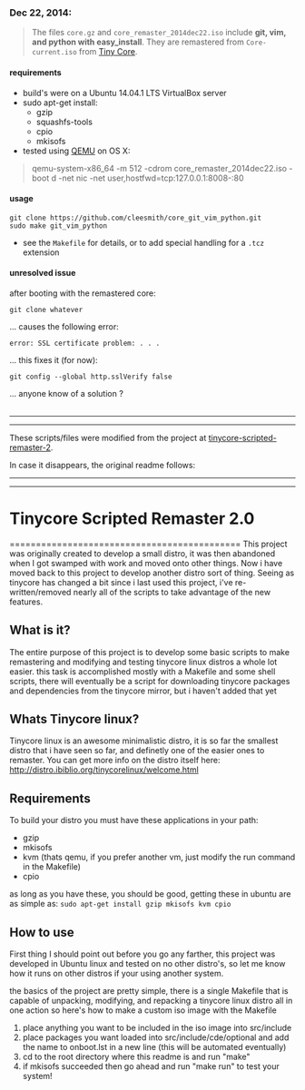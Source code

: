 ### Dec 22, 2014:
> The files ```core.gz``` and ```core_remaster_2014dec22.iso``` 
include **git, vim, and python with easy_install**.  They are
remastered from ```Core-current.iso``` from
[Tiny Core](http://distro.ibiblio.org/tinycorelinux/downloads.html "Tiny Core").

#### requirements
* build's were on a Ubuntu 14.04.1 LTS VirtualBox server
* sudo apt-get install:
  * gzip
  * squashfs-tools
  * cpio
  * mkisofs
* tested using [QEMU](http://wiki.qemu.org/ "QEMU") on OS X:

> qemu-system-x86_64 -m 512 -cdrom core_remaster_2014dec22.iso -boot d -net nic -net user,hostfwd=tcp:127.0.0.1:8008-:80

#### usage
```
git clone https://github.com/cleesmith/core_git_vim_python.git
sudo make git_vim_python
```
* see the ```Makefile``` for details, or to add special handling for a ```.tcz``` extension

#### unresolved issue
after booting with the remastered core:
```
git clone whatever
```
... causes the following error:
```
error: SSL certificate problem: . . .
```

... this fixes it (for now):
```
git config --global http.sslVerify false
```
... anyone know of a solution ?
<br><br>

>
***
***

These scripts/files were modified from the project at
[tinycore-scripted-remaster-2](https://github.com/clwillingham/tinycore-scripted-remaster-2 "tinycore-scripted-remaster-2").

In case it disappears, the original readme follows:

>
***
***


# Tinycore Scripted Remaster 2.0
============================================
This project was originally created to develop a small distro, it was then abandoned when I got swamped with work and moved onto other things. Now i have moved back to this project to develop another distro sort of thing. Seeing as tinycore has changed a bit since i last used this project, i've re-written/removed nearly all of the scripts to take advantage of the new features.

## What is it?

The entire purpose of this project is to develop some basic scripts to make remastering and modifying and testing tinycore linux distros a whole lot easier. this task is accomplished mostly with a Makefile and some shell scripts, there will eventually be a script for downloading tinycore packages and dependencies from the tinycore mirror, but i haven't added that yet

## Whats Tinycore linux?

Tinycore linux is an awesome minimalistic distro, it is so far the smallest distro that i have seen so far, and definetly one of the easier ones to remaster. You can get more info on the distro itself here:
http://distro.ibiblio.org/tinycorelinux/welcome.html

## Requirements
To build your distro you must have these applications in your path:
* gzip
* mkisofs
* kvm (thats qemu, if you prefer another vm, just modify the run command in the Makefile)
* cpio

as long as you have these, you should be good, getting these in ubuntu are as simple as:
```sudo apt-get install gzip mkisofs kvm cpio```

## How to use

First thing I should point out before you go any farther, this project was developed in Ubuntu linux and tested on no other distro's, so let me know how it runs on other distros if your using another system.

the basics of the project are pretty simple, there is a single Makefile that is capable of unpacking, modifying, and repacking a tinycore linux distro all in one action
so here's how to make a custom iso image with the Makefile

1. place anything you want to be included in the iso image into src/include
2. place packages you want loaded into src/include/cde/optional and add the name to onboot.lst in a new line (this will be automated eventually)
3. cd to the root directory where this readme is and run "make"
4. if mkisofs succeeded then go ahead and run "make run" to test your system!

